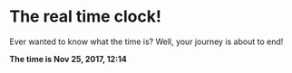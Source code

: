 # The real time clock!

Ever wanted to know what the time is? Well, your journey is about to end!

**The time is Nov 25, 2017, 12:14**